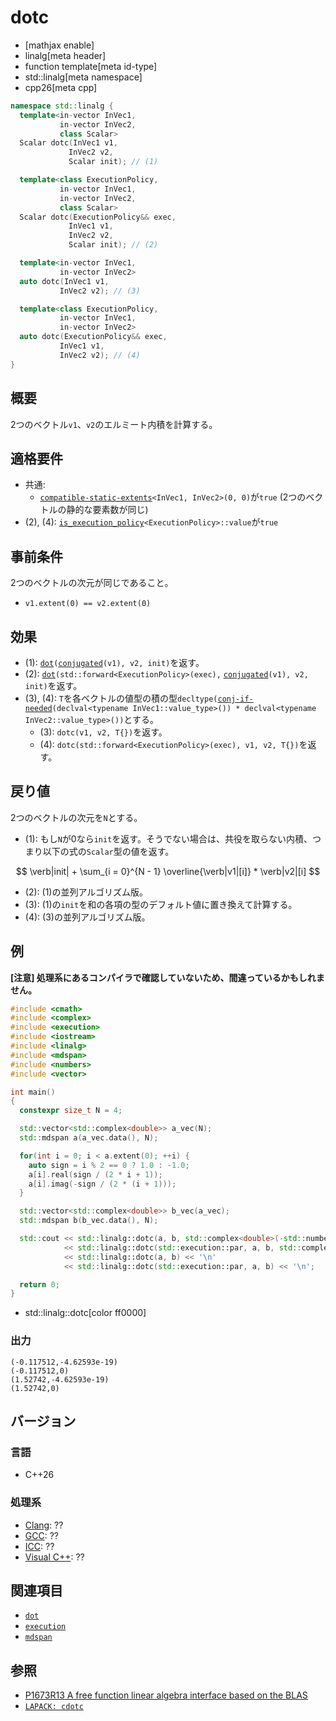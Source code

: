 # dotc

* [mathjax enable]
* linalg[meta header]
* function template[meta id-type]
* std::linalg[meta namespace]
* cpp26[meta cpp]


```cpp
namespace std::linalg {
  template<in-vector InVec1,
           in-vector InVec2,
           class Scalar>
  Scalar dotc(InVec1 v1,
             InVec2 v2,
             Scalar init); // (1)

  template<class ExecutionPolicy,
           in-vector InVec1,
           in-vector InVec2,
           class Scalar>
  Scalar dotc(ExecutionPolicy&& exec,
             InVec1 v1,
             InVec2 v2,
             Scalar init); // (2)

  template<in-vector InVec1,
           in-vector InVec2>
  auto dotc(InVec1 v1,
           InVec2 v2); // (3)

  template<class ExecutionPolicy,
           in-vector InVec1,
           in-vector InVec2>
  auto dotc(ExecutionPolicy&& exec,
           InVec1 v1,
           InVec2 v2); // (4)
}
```

## 概要
2つのベクトル`v1`、`v2`のエルミート内積を計算する。


## 適格要件
- 共通:
    + [`compatible-static-extents`](compatible-static-extents.md)`<InVec1, InVec2>(0, 0)`が`true` (2つのベクトルの静的な要素数が同じ)
- (2), (4): [`is_execution_policy`](/reference/execution/is_execution_policy.md)`<ExecutionPolicy>::value`が`true`


## 事前条件
2つのベクトルの次元が同じであること。

- `v1.extent(0) == v2.extent(0)`


## 効果
- (1): [`dot`](dot.md)`(`[`conjugated`](conjugated.md)`(v1), v2, init)`を返す。
- (2): [`dot`](dot.md)`(std::forward<ExecutionPolicy>(exec),` [`conjugated`](conjugated.md)`(v1), v2, init)`を返す。
- (3), (4): `T`を各ベクトルの値型の積の型`decltype(`[`conj-if-needed`](conj-if-needed.md)`(declval<typename InVec1::value_type>()) * declval<typename InVec2::value_type>())`とする。
    + (3): `dotc(v1, v2, T{})`を返す。
    + (4): `dotc(std::forward<ExecutionPolicy>(exec), v1, v2, T{})`を返す。


## 戻り値
2つのベクトルの次元を`N`とする。

- (1): もし`N`が0なら`init`を返す。そうでない場合は、共役を取らない内積、つまり以下の式の`Scalar`型の値を返す。

$$
\verb|init| + \sum_{i = 0}^{N - 1} \overline{\verb|v1|[i]} * \verb|v2|[i]
$$

- (2): (1)の並列アルゴリズム版。
- (3): (1)の`init`を和の各項の型のデフォルト値に置き換えて計算する。
- (4): (3)の並列アルゴリズム版。


## 例
**[注意] 処理系にあるコンパイラで確認していないため、間違っているかもしれません。**

```cpp example
#include <cmath>
#include <complex>
#include <execution>
#include <iostream>
#include <linalg>
#include <mdspan>
#include <numbers>
#include <vector>

int main()
{
  constexpr size_t N = 4;

  std::vector<std::complex<double>> a_vec(N);
  std::mdspan a(a_vec.data(), N);

  for(int i = 0; i < a.extent(0); ++i) {
    auto sign = i % 2 == 0 ? 1.0 : -1.0;
    a[i].real(sign / (2 * i + 1));
    a[i].imag(-sign / (2 * (i + 1)));
  }

  std::vector<std::complex<double>> b_vec(a_vec);
  std::mdspan b(b_vec.data(), N);

  std::cout << std::linalg::dotc(a, b, std::complex<double>(-std::numbers::pi * std::numbers::pi / 6, 0)) << '\n'                      // (1)
            << std::linalg::dotc(std::execution::par, a, b, std::complex<double>(-std::numbers::pi * std::numbers::pi / 6, 0)) << '\n' // (2)
            << std::linalg::dotc(a, b) << '\n'                                // (3)
            << std::linalg::dotc(std::execution::par, a, b) << '\n';          // (4)

  return 0;
}
```
* std::linalg::dotc[color ff0000]

### 出力
```
(-0.117512,-4.62593e-19)
(-0.117512,0)
(1.52742,-4.62593e-19)
(1.52742,0)
```


## バージョン
### 言語
- C++26

### 処理系
- [Clang](/implementation.md#clang): ??
- [GCC](/implementation.md#gcc): ??
- [ICC](/implementation.md#icc): ??
- [Visual C++](/implementation.md#visual_cpp): ??


## 関連項目
- [`dot`](dot.md)
- [`execution`](/reference/execution.md)
- [`mdspan`](/reference/mdspan.md)


## 参照
- [P1673R13 A free function linear algebra interface based on the BLAS](https://www.open-std.org/jtc1/sc22/wg21/docs/papers/2023/p1673r13.html)
- [`LAPACK: cdotc`](https://netlib.org/lapack/explore-html/d1/dcc/group__dot_ga5c189335a4e6130a2206c190579b1571.html#ga5c189335a4e6130a2206c190579b1571)

